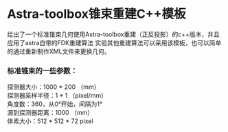 # Astra-toolbox锥束重建C++模板
给出了一个标准锥束几何使用Astra-toolbox重建（正反投影）的c++版本，并且应用了astra自带的FDK重建算法
实验其他重建算法可以采用该模板，也可以简单的通过重新制作XML文件来更换几何。

### 标准锥束的一些参数：
探测器大小：1000 * 200 （mm）\
探测器采样半径：1 * 1 （pixel/mm）\
角度数：360，从0°开始，间隔为1°\
源到探测器距离：1000 （mm）\
体素大小：512 * 512 * 72 pixel
